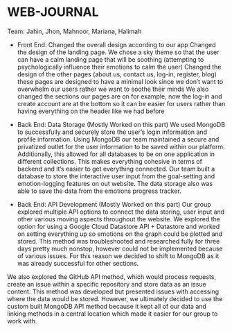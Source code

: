 # WEB-JOURNAL 


Team: Jahin, Jhon, Mahnoor, Mariana, Halimah

- Front End:
Changed the overall design according to our app
Changed the design of the landing page. We chose a sky theme so that the user can have a calm landing page that will be soothing (attempting to psychologically influence their emotions to calm the user)
Changed the design of the other pages (about us, contact us, log-in, register, blog) these pages are designed to have a minimal look since we don’t want to overwhelm our users rather we want to soothe their minds
We also changed the sections our pages are on for example, now the log-in and create account are at the bottom so it can be easier for users rather than having everything on the header like we had before

- Back End: Data Storage (Mostly Worked on this part)
We used MongoDB to successfully and securely store the user’s login information and profile information. 
Using MongoDB our team maintained a secure and privatized outlet for the user information to be saved within our platform. Additionally, this allowed for all databases to be on one application in different collections. This makes everything cohesive in terms of backend and it’s easier to get everything connected.
Our team built a database to store the interactive user input from the goal-setting and emotion-logging features on out website. 
The data storage also was able to save the data from the emotions progress tracker. 


- Back End: API Development (Mostly Worked on this part)
Our group explored multiple API options to connect the data storing, user input and other various moving aspects throughout the website. 
We explored the option for using a Google Cloud Datastore API + Datastore and worked on setting everything up so emotions on the graph could be plotted and stored. This method was troubleshooted and researched fully for three days pretty much nonstop, however could not be implemented because of various issues. For this reason we decided to shift to MongoDB as it was already successful for other sections.
 
We also explored the GitHub API method, which would process requests, create an issue within a specific repository and store data as an issue content. This method was developed but presented issues with accessing where the data would be stored. 
However,  we ultimately decided to use the custom built MongoDB API method because it kept all of our data and linking methods in a central location which made it easier for our group to work with. 
